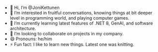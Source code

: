 - 👋 Hi, I’m @JoniKettunen
- 👀 I’m interested in fruitful conversations, knowing things at bit deeper level in programming world, and playing computer games.
- 🌱 I’m currently learning latest features of .NET 8, GenAI, and software architecture.
- 💞️ I’m looking to collaborate on projects in my company.
- 😄 Pronouns: he/him
- ⚡ Fun fact: I like to learn new things. Latest one was knitting.

<!---
JoniKettunen/JoniKettunen is a ✨ special ✨ repository because its `README.md` (this file) appears on your GitHub profile.
You can click the Preview link to take a look at your changes.
--->
